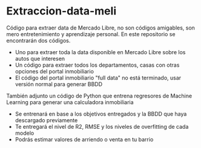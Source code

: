 # Extraccion-data-meli
Código para extraer data de Mercado Libre, no son códigos amigables, son mero entretenimiento y aprendizaje personal.
En este repositorio se encontrarán dos códigos. 
 - Uno para extraer toda la data disponible en Mercado Libre sobre los autos que interesen
 - Un código para extraer todos los departamentos, casas con otras opciones del portal inmobiliario
 - El código del portal inmobiliario "full data" no está terminado, usar versión normal para generar BBDD
   
También adjunto un código de Python que entrena regresores de Machine Learning para generar una calculadora inmobiliaria
 - Se entrenará en base a los objetivos entregados y la BBDD que haya descargado previamente
 - Te entregará el nivel de R2, RMSE y los niveles de overfitting de cada modelo
 - Podrás estimar valores de arriendo o venta en tu barrio
